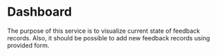 # Dashboard

The purpose of this service is to visualize current state of feedback records.
Also, it should be possible to add new feedback records using provided form.

